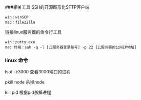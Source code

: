 ###相关工具
SSH的开源图形化SFTP客户端
```
win：winSCP  
mac：fileZilla
```
链接linux服务器的命令行工具
```
win：putty.exe 
mac 终端：ssh -q -l [云服务器登录账号] -p 22 [云服务器的公网IP地址]
```

### linux 命令
lsof -i:3000 查看3000端口的进程

pkill node 杀掉node

kill pid 根据pid杀掉进程
